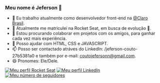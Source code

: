 ### Meu nome é Jeferson 👋

- 🔭 Eu trabalho atualmente como desenvolvedor front-end na [@Claro Brasil](https://www.linkedin.com/company/clarobrasil/mycompany/verification/).
- 🌱 Atualmente me matriculei na Rocket Seat, em busca de evolução 🚀.
- 👯 Estou procurando colaborar em projetos com os amigos, para ganhar cada vez mais experiência.
- 💬 Posso ajudar com HTML, CSS e JAVASCRIPT.
- 📫 Posso ser contactado atráves do LinkedIn: /jeferson-couto-27b5381a0 e também por e-mail: coutojefersonn@gmail.com.
- 😄 Pronomes: Ele/Dele.

[![Meu perfil Rocket Seat](https://img.shields.io/badge/coutojeferson-Rocket%20Seat-blue)](https://app.rocketseat.com.br/dashboard)
[![Meu perfil LinkedIn](https://img.shields.io/badge/-LinkedIn-0D0D0D?style=flat&labelColor=0D0D0D&logo=Linkedin&Color=white)](https://www.linkedin.com/in/jeferson-couto-27b5381a0/)
[![Meu número de seguidores](https://img.shields.io/github/followers/coutojeferson?style=flat&labelColor=0D0D0D&logo=Github&Color=white)](https://github.com/coutojeferson/coutojeferson)

